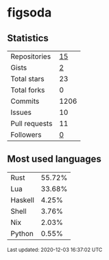 # figsoda


## Statistics

<table>
    <tr>
        <td>Repositories</td>
        <td><a href="https://github.com/figsoda?tab=repositories">15</a></td>
    </tr>
    <tr>
        <td>Gists</td>
        <td><a href="https://gist.github.com/figsoda">2</a></td>
    </tr>
    <tr>
        <td>Total stars</td>
        <td>23</td>
    </tr>
    <tr>
        <td>Total forks</td>
        <td>0</td>
    </tr>
    <tr>
        <td>Commits</td>
        <td>1206</td>
    </tr>
    <tr>
        <td>Issues</td>
        <td>10</td>
    </tr>
    <tr>
        <td>Pull requests</td>
        <td>11</td>
    </tr>
    <tr>
        <td>Followers</td>
        <td><a href="https://github.com/figsoda?tab=followers">0</a></td>
    </tr>
</table>


## Most used languages

<table>
<tr><td>Rust</td><td>55.72%</td></tr>
<tr><td>Lua</td><td>33.68%</td></tr>
<tr><td>Haskell</td><td>4.25%</td></tr>
<tr><td>Shell</td><td>3.76%</td></tr>
<tr><td>Nix</td><td>2.03%</td></tr>
<tr><td>Python</td><td>0.55%</td></tr>
</table>


<sub>Last updated: 2020-12-03 16:37:02 UTC</sub>
